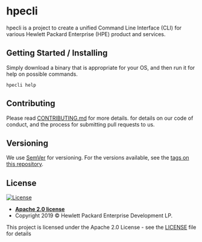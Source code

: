 # hpecli

hpecli is a project to create a unified Command Line Interface (CLI) for various Hewlett Packard Enterprise (HPE) product and services.

## Getting Started / Installing

Simply download a binary that is appropriate for your OS, and then run it for help on possible commands.

```
hpecli help
```


## Contributing

Please read [CONTRIBUTING.md](CONTRIBUTING.md) for more details. for details on our code of conduct, and the process for submitting pull requests to us.

## Versioning

We use [SemVer](http://semver.org/) for versioning. For the versions available, see the [tags on this repository](https://github.com/orgs/HewlettPackard/hpecli/tags). 


## License

[![License](https://img.shields.io/badge/apache-2.0-blue?style=flat-square)](https://opensource.org/licenses/Apache-2.0)

- **[Apache 2.0 license](https://opensource.org/licenses/Apache-2.0)**
- Copyright 2019 © Hewlett Packard Enterprise Development LP.

This project is licensed under the Apache 2.0 License - see the [LICENSE](LICENSE) file for details
